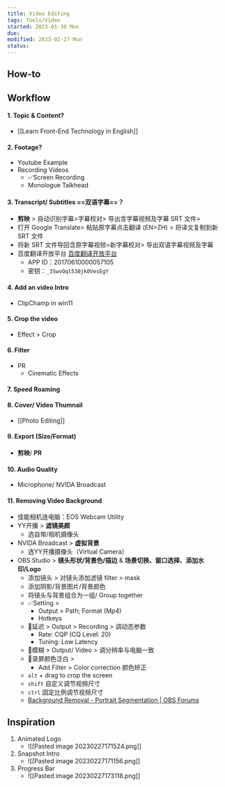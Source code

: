 ```yaml
---
title: Video Editing
tags: Tools/Video 
started: 2023-01-30 Mon
due: 
modified: 2023-02-27 Mon
status: 
---
```

## How-to
## Workflow
#### 1. Topic & Content?
- [[Learn Front-End Technology in English]]
#### 2. Footage?
- Youtube Example
- Recording Videos
	- ✅Screen Recording 
	- Monologue Talkhead
#### 3. Transcript/ Subtitles ==双语字幕==？
- **剪映** > 自动识别字幕>字幕校对> 导出含字幕视频及字幕 SRT 文件> 
- 打开 Google Translate> 粘贴原字幕点击翻译 (EN>ZH) > 将译文复制到新 SRT 文件
- 将新 SRT 文件导回含原字幕视频>新字幕校对> 导出双语字幕视频及字幕 
- 百度翻译开放平台 [百度翻译开放平台](http://api.fanyi.baidu.com/)
	- APP ID：20170610000057105
	- 密钥：`_3SwvOql530jk0VesEgY`
#### 4. Add an video Intro
- ClipChamp in win11
#### 5. Crop the video 
- Effect > Crop
#### 6. Filter 
- PR
	- Cinematic Effects
#### 7. Speed Roaming
#### 8. Cover/ Video Thumnail
- [[Photo Editing]]
#### 9. Export (Size/Format)
- **剪映**/ **PR**
#### 10. Audio Quality
- Microphone/ NVIDA Broadcast
#### 11. Removing Video Background
- 佳能相机连电脑：EOS Webcam Utility
- YY开播 > **滤镜美颜**
	- 选自带/相机摄像头
- NVIDA Broadcast > **虚拟背景**
	- 选YY开播摄像头（Virtual Camera）
- OBS Studio > **镜头形状/背景色/描边** & **场景切换、窗口选择、添加水印/Logo** 
	- 添加镜头 > 对镜头添加滤镜 filter > mask 
	- 添加阴影/背景图片/背景颜色
	- 将镜头与背景组合为一组/ Group together
	- ✅Setting > 
		- Output > Path; Format (Mp4)
		- Hotkeys 
	- 🐛延迟 > Output > Recording > 调动态参数 
		- Rate: CQP (CQ Level: 20)
		- Tuning: Low Latency 
	- 🐛模糊 > Output/ Video > 调分辨率与电脑一致 
	- 🐛录屏颜色泛白 >
		- Add Filter > Color correction 颜色矫正
	- `alt` + drag to crop the screen
	- `shift` 自定义调节视频尺寸
	- `ctrl` 固定比例调节视频尺寸
	- [Background Removal - Portrait Segmentation | OBS Forums](https://obsproject.com/forum/resources/background-removal-portrait-segmentation.1260/) 
## Inspiration
1. Animated Logo
	- ![[Pasted image 20230227171524.png]]
2. Snapshot Intro
	- ![[Pasted image 20230227171156.png]]
3. Progress Bar
	- ![[Pasted image 20230227173118.png]]